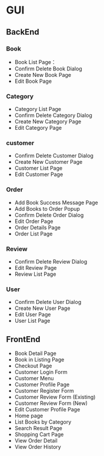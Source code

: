 # GUI



## BackEnd

### Book

- Book List Page：
- Confirm Delete Book Dialog
- Create New Book Page
- Edit Book Page

### Category

- Category List Page
- Confirm Delete Category Dialog
- Create New Category Page
- Edit Category Page

### customer

- Confirm Delete Customer Dialog
- Create New Customer Page
- Customer List Page
- Edit Customer Page

### Order

- Add Book Success Message Page
- Add Books to Order Popup
- Confirm Delete Order Dialog
- Edit Order Page
- Order Details Page
- Order List Page

### Review

- Confirm Delete Review Dialog
- Edit Review Page
- Review List Page

### User

- Confirm Delete User Dialog
- Create New User Page
- Edit User Page
- User List Page



## FrontEnd

- Book Detail Page
- Book in Listing Page
- Checkout Page
- Customer Login Form
- Customer Menu
- Customer Profile Page
- Customer Register Form
- Customer Review Form (Existing)
- Customer Review Form (New)
- Edit Customer Profile Page
- Home page
- List Books by Category
- Search Result Page
- Shopping Cart Page
- View Order Detail
- View Order History